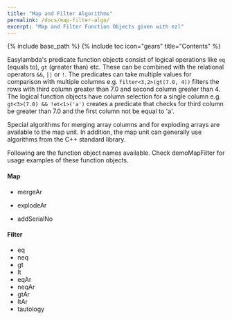 ```yaml
---
title: "Map and Filter Algorithms"
permalink: /docs/map-filter-algo/
excerpt: "Map and Filter Function Objects given with ezl"
---
```

{% include base_path %}
{% include toc icon="gears" title="Contents" %}

Easylambda's predicate function objects consist of logical operations like
`eq` (equals to), `gt` (greater than) etc. These can be combined
with the relational operators `&&`, `||` or `!`.  The predicates can take
multiple values for comparison with multiple columns e.g.
`filter<3,2>(gt(7.0, 4))` filters the rows with third column greater than
$7.0$ and second column greater than $4$. The logical function objects
have column selection for a single column e.g. `gt<3>(7.0) && !et<1>('a')`
creates a predicate that checks for third column be greater than 7.0 and
the first column not be equal to 'a'.

Special algorithms for merging array columns and for exploding arrays are
available to the map unit. In addition, the map unit can generally use
algorithms from the C++ standard library.

Following are the function object names available. Check demoMapFilter for
usage examples of these function objects.

#### Map

- mergeAr

- explodeAr

- addSerialNo

#### Filter

- eq
- neq
- gt
- lt
- eqAr
- neqAr
- gtAr
- ltAr
- tautology
